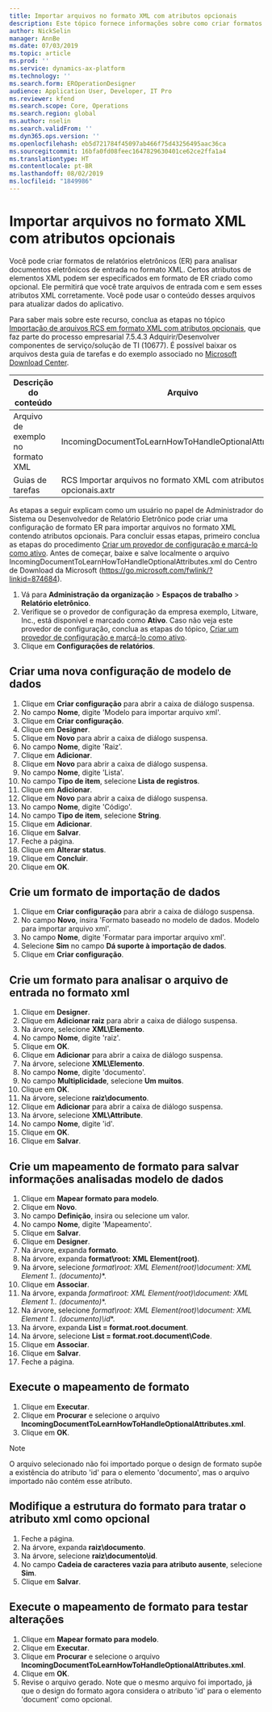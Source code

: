 ```yaml
---
title: Importar arquivos no formato XML com atributos opcionais
description: Este tópico fornece informações sobre como criar formatos de ER que especificam atributos XML para analisar documentos eletrônicos de entrada no formato XML.
author: NickSelin
manager: AnnBe
ms.date: 07/03/2019
ms.topic: article
ms.prod: ''
ms.service: dynamics-ax-platform
ms.technology: ''
ms.search.form: EROperationDesigner
audience: Application User, Developer, IT Pro
ms.reviewer: kfend
ms.search.scope: Core, Operations
ms.search.region: global
ms.author: nselin
ms.search.validFrom: ''
ms.dyn365.ops.version: ''
ms.openlocfilehash: eb5d721784f45097ab466f75d43256495aac36ca
ms.sourcegitcommit: 16bfa0fd08feec1647829630401ce62ce2ffa1a4
ms.translationtype: HT
ms.contentlocale: pt-BR
ms.lasthandoff: 08/02/2019
ms.locfileid: "1849986"
---
```

# <a name="import-files-in-xml-format-with-optional-attributes"></a>Importar arquivos no formato XML com atributos opcionais

Você pode criar formatos de relatórios eletrônicos (ER) para analisar documentos eletrônicos de entrada no formato XML. Certos atributos de elementos XML podem ser especificados em formato de ER criado como opcional. Ele permitirá que você trate arquivos de entrada com e sem esses atributos XML corretamente. Você pode usar o conteúdo desses arquivos para atualizar dados do aplicativo.

Para saber mais sobre este recurso, conclua as etapas no tópico [Importação de arquivos RCS em formato XML com atributos opcionais](tasks/import-files-xml-format-optional-attributes.md), que faz parte do processo empresarial 7.5.4.3 Adquirir/Desenvolver componentes de serviço/solução de TI (10677). É possível baixar os arquivos desta guia de tarefas e do exemplo associado no [Microsoft Download Center](https://go.microsoft.com/fwlink/?linkid=874684).


| Descrição do conteúdo       | Arquivo                                                         |
|---------------------------|--------------------------------------------------------------|
| Arquivo de exemplo no formato XML | IncomingDocumentToLearnHowToHandleOptionalAttributes.xml     |
| Guias de tarefas                | RCS Importar arquivos no formato XML com atributos opcionais.axtr |


As etapas a seguir explicam como um usuário no papel de Administrador do Sistema ou Desenvolvedor de Relatório Eletrônico pode criar uma configuração de formato ER para importar arquivos no formato XML contendo atributos opcionais. Para concluir essas etapas, primeiro conclua as etapas do procedimento [Criar um provedor de configuração e marcá-lo como ativo](tasks/er-configuration-provider-mark-it-active-2016-11.md). Antes de começar, baixe e salve localmente o arquivo IncomingDocumentToLearnHowToHandleOptionalAttributes.xml do Centro de Download da Microsoft (https://go.microsoft.com/fwlink/?linkid=874684).

1. Vá para **Administração da organização** > **Espaços de trabalho** > **Relatório eletrônico**.
2. Verifique se o provedor de configuração da empresa exemplo, Litware, Inc., está disponível e marcado como **Ativo**. Caso não veja este provedor de configuração, conclua as etapas do tópico, [Criar um provedor de configuração e marcá-lo como ativo](tasks/er-configuration-provider-mark-it-active-2016-11.md).
3. Clique em **Configurações de relatórios**.

## <a name="create-a-new-data-model-configuration"></a>Criar uma nova configuração de modelo de dados
1. Clique em **Criar configuração** para abrir a caixa de diálogo suspensa.
2. No campo **Nome**, digite 'Modelo para importar arquivo xml'.
3. Clique em **Criar configuração**.
4. Clique em **Designer**.
5. Clique em **Novo** para abrir a caixa de diálogo suspensa.
6. No campo **Nome**, digite 'Raiz'.
7. Clique em **Adicionar**.
8. Clique em **Novo** para abrir a caixa de diálogo suspensa.
9. No campo **Nome**, digite 'Lista'.
10. No campo **Tipo de item**, selecione **Lista de registros**.
11. Clique em **Adicionar**.
12. Clique em **Novo** para abrir a caixa de diálogo suspensa.
13. No campo **Nome**, digite 'Código'.
14. No campo **Tipo de item**, selecione **String**.
15. Clique em **Adicionar**.
16. Clique em **Salvar**.
17. Feche a página.
18. Clique em **Alterar status**.
19. Clique em **Concluir**.
20. Clique em **OK**.

## <a name="create-a-format-for-data-import"></a>Crie um formato de importação de dados
1. Clique em **Criar configuração** para abrir a caixa de diálogo suspensa.
2. No campo **Novo**, insira 'Formato baseado no modelo de dados. Modelo para importar arquivo xml'.
3. No campo **Nome**, digite 'Formatar para importar arquivo xml'. 
4. Selecione **Sim** no campo **Dá suporte à importação de dados**.
5. Clique em **Criar configuração**.

## <a name="design-a-format-to-parse-incoming-file-in-xml-format"></a>Crie um formato para analisar o arquivo de entrada no formato xml
1. Clique em **Designer**.
2. Clique em **Adicionar raiz** para abrir a caixa de diálogo suspensa.
3. Na árvore, selecione **XML\Elemento**.
4. No campo **Nome**, digite 'raiz'.
5. Clique em **OK**.
6. Clique em **Adicionar** para abrir a caixa de diálogo suspensa.
7. Na árvore, selecione **XML\Elemento**.
8. No campo **Nome**, digite 'documento'.
9. No campo **Multiplicidade**, selecione **Um muitos**.
10. Clique em **OK**.
11. Na árvore, selecione **raiz\documento**.
12. Clique em **Adicionar** para abrir a caixa de diálogo suspensa.
13. Na árvore, selecione **XML\Attribute**.
14. No campo **Nome**, digite 'id'.
15. Clique em **OK**.
16. Clique em **Salvar**.

## <a name="design-a-format-mapping-to-save-parsed-information-to-data-model"></a>Crie um mapeamento de formato para salvar informações analisadas modelo de dados
1.  Clique em **Mapear formato para modelo**.
2.  Clique em **Novo**.
3.  No campo **Definição**, insira ou selecione um valor.
4.  No campo **Nome**, digite 'Mapeamento'.
5.  Clique em **Salvar**.
6.  Clique em **Designer**.
7.  Na árvore, expanda **formato**.
8.  Na árvore, expanda **format\root: XML Element(root)**.
9.  Na árvore, selecione **format\root: XML Element(root)\document: XML Element 1..* (documento)**.
10. Clique em **Associar**.
11. Na árvore, expanda **format\root: XML Element(root)\document: XML Element 1..* (documento)**.
12. Na árvore, selecione **format\root: XML Element(root)\document: XML Element 1..* (documento)\id**.
13. Na árvore, expanda **List = format.root.document**.
14. Na árvore, selecione **List = format.root.document\Code**.
15. Clique em **Associar**.
16. Clique em **Salvar**.
17. Feche a página.

## <a name="run-format-mapping"></a>Execute o mapeamento de formato
1. Clique em **Executar**.
2. Clique em **Procurar** e selecione o arquivo **IncomingDocumentToLearnHowToHandleOptionalAttributes.xml**.
3. Clique em **OK**.

> [!NOTE]
> O arquivo selecionado não foi importado porque o design de formato supõe a existência do atributo 'id' para o elemento 'documento', mas o arquivo importado não contém esse atributo.

## <a name="modify-format-structure-to-handle-xml-attribute-as-optional"></a>Modifique a estrutura do formato para tratar o atributo xml como opcional
1. Feche a página.
2. Na árvore, expanda **raiz\documento**.
3. Na árvore, selecione **raiz\documento\id**.
4. No campo **Cadeia de caracteres vazia para atributo ausente**, selecione **Sim**.
5. Clique em **Salvar**.

## <a name="run-format-mapping-to-test-changes"></a>Execute o mapeamento de formato para testar alterações
1. Clique em **Mapear formato para modelo**.
2. Clique em **Executar**.
3. Clique em **Procurar** e selecione o arquivo **IncomingDocumentToLearnHowToHandleOptionalAttributes.xml**.
4. Clique em **OK**.
5. Revise o arquivo gerado. Note que o mesmo arquivo foi importado, já que o design do formato agora considera o atributo 'id' para o elemento 'document' como opcional.
